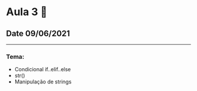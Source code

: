 # Aula 3 :book:
## Date 09/06/2021
---
### Tema:
 - Condicional if..elif..else
 - str()
 - Manipulação de strings
